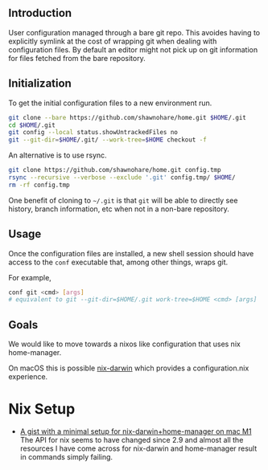 ## Introduction

User configuration managed through a bare git repo. This avoides having to
explicitly symlink at the cost of wrapping git when dealing with configuration
files. By default an editor might not pick up on git information for files
fetched from the bare repository.

## Initialization

To get the initial configuration files to a new environment run.

```bash
git clone --bare https://github.com/shawnohare/home.git $HOME/.git
cd $HOME/.git
git config --local status.showUntrackedFiles no
git --git-dir=$HOME/.git/ --work-tree=$HOME checkout -f
```

An alternative is to use rsync.
```bash
git clone https://github.com/shawnohare/home.git config.tmp
rsync --recursive --verbose --exclude '.git' config.tmp/ $HOME/
rm -rf config.tmp
```

One benefit of cloning to `~/.git` is that `git` will be able to directly see
history, branch information, etc when not in a non-bare repository.

## Usage

Once the configuration files are installed, a new shell session should have
access to the `conf` executable that, among other things, wraps git.

For example,

```bash
conf git <cmd> [args]
# equivalent to git --git-dir=$HOME/.git work-tree=$HOME <cmd> [args]
```

## Goals

We would like to move towards a nixos like configuration that uses nix
home-manager.

On macOS this is possible [nix-darwin](https://github.com/LnL7/nix-darwin)
which provides a configuration.nix experience.


# Nix Setup

-   [A gist with a minimal setup for nix-darwin+home-manager on mac M1](https://gist.github.com/jmatsushita/5c50ef14b4b96cb24ae5268dab613050)
    The API for nix seems to have changed since 2.9 and almost all the
    resources I have come across for nix-darwin and home-manager result in commands
    simply failing.

